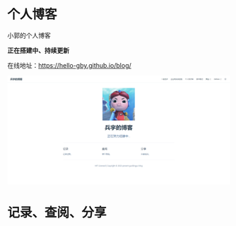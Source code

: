 # 个人博客
小郭的个人博客

**正在搭建中、持续更新**

在线地址：https://hello-gby.github.io/blog/

![avatar](./docs/一起进步/img/blog.png)

# 记录、查阅、分享
